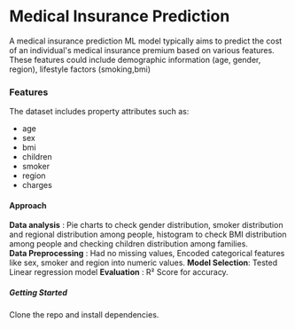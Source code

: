 # **Medical Insurance Prediction** 
A medical insurance prediction ML model typically aims to predict the cost of an individual's medical insurance premium based on various features. These features could include demographic information (age, gender, region), lifestyle factors (smoking,bmi)

### **Features**  
The dataset includes property attributes such as:  

- age 
- sex 
- bmi 
- children 
- smoker 
- region 
- charges 

#### **Approach**
**Data analysis** : Pie charts to check gender distribution, smoker distribution and regional distribution among people, histogram to check BMI distribution among people and checking children distribution among families.  
**Data Preprocessing** : Had no missing values, Encoded categorical features like sex, smoker and region into numeric values. 
**Model Selection**: Tested Linear regression model 
**Evaluation** : R² Score for accuracy.

##### **Getting Started**
Clone the repo and install dependencies. 
